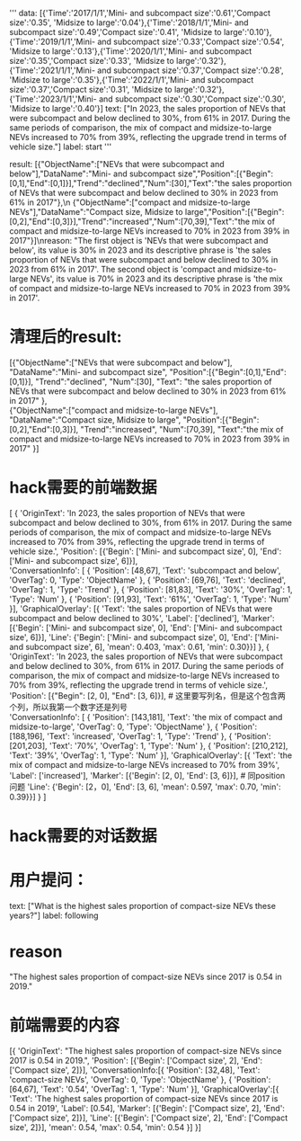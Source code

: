 '''
data: [{'Time':'2017/1/1','Mini- and subcompact size':'0.61','Compact size':'0.35', 'Midsize to large':'0.04'},{'Time':'2018/1/1','Mini- and subcompact size':'0.49','Compact size':'0.41', 'Midsize to large':'0.10'},{'Time':'2019/1/1','Mini- and subcompact size':'0.33','Compact size':'0.54', 'Midsize to large':'0.13'},{'Time':'2020/1/1','Mini- and subcompact size':'0.35','Compact size':'0.33', 'Midsize to large':'0.32'},{'Time':'2021/1/1','Mini- and subcompact size':'0.37','Compact size':'0.28', 'Midsize to large':'0.35'},{'Time':'2022/1/1','Mini- and subcompact size':'0.37','Compact size':'0.31', 'Midsize to large':'0.32'},{'Time':'2023/1/1','Mini- and subcompact size':'0.30','Compact size':'0.30', 'Midsize to large':'0.40'}]
text: ["In 2023, the sales proportion of NEVs that were subcompact and below declined to 30%, from 61% in 2017. During the same periods of comparison, the mix of compact and midsize-to-large NEVs increased to 70% from 39%, reflecting the upgrade trend in terms of vehicle size."]
label: start
'''

result: [{\"ObjectName\":[\"NEVs that were subcompact and below\"],\"DataName\":\"Mini- and subcompact size\",\"Position\":[{\"Begin\":[0,1],\"End\":[0,1]}],\"Trend\":\"declined\",\"Num\":[30],\"Text\":\"the sales proportion of NEVs that were subcompact and below declined to 30% in 2023 from 61% in 2017\"},\n        {\"ObjectName\":[\"compact and midsize-to-large NEVs\"],\"DataName\":\"Compact size, Midsize to large\",\"Position\":[{\"Begin\":[0,2],\"End\":[0,3]}],\"Trend\":\"increased\",\"Num\":[70,39],\"Text\":\"the mix of compact and midsize-to-large NEVs increased to 70% in 2023 from 39% in 2017\"}]\nreason: \"The first object is 'NEVs that were subcompact and below', its value is 30% in 2023 and its descriptive phrase is 'the sales proportion of NEVs that were subcompact and below declined to 30% in 2023 from 61% in 2017'. The second object is 'compact and midsize-to-large NEVs', its value is 70% in 2023 and its descriptive phrase is 'the mix of compact and midsize-to-large NEVs increased to 70% in 2023 from 39% in 2017'.


# 清理后的result:
[{"ObjectName":["NEVs that were subcompact and below"],
    "DataName":"Mini- and subcompact size",
    "Position":[{"Begin":[0,1],"End":[0,1]}],
    "Trend":"declined",
    "Num":[30],
    "Text": "the sales proportion of NEVs that were subcompact and below declined to 30% in 2023 from 61% in 2017"
},        
{"ObjectName":["compact and midsize-to-large NEVs"],
    "DataName":"Compact size, Midsize to large",
    "Position":[{"Begin":[0,2],"End\":[0,3]}],
    "Trend":"increased",
    "Num":[70,39],
    "Text":"the mix of compact and midsize-to-large NEVs increased to 70% in 2023 from 39% in 2017"
}]

# hack需要的前端数据
[
    {
        'OriginText': 'In 2023, the sales proportion of NEVs that were subcompact and below declined to 30%, from 61% in 2017. During the same periods of comparison, the mix of compact and midsize-to-large NEVs increased to 70% from 39%, reflecting the upgrade trend in terms of vehicle size.',
        'Position': [{'Begin': ['Mini- and subcompact size', 0], 'End': ['Mini- and subcompact size', 6]}],  
        'ConversationInfo': [
            {
                'Position': [48,67], 
                'Text': 'subcompact and below', 
                'OverTag': 0, 
                'Type': 'ObjectName'
            },
            {
                'Position': [69,76], 
                'Text': 'declined', 
                'OverTag': 1, 
                'Type': 'Trend'
            },
            {
                'Position': [81,83], 
                'Text': '30%', 
                'OverTag': 1, 
                'Type': 'Num'
            },
            {
                'Position': [91,93], 
                'Text': '61%', 
                'OverTag': 1, 
                'Type': 'Num'
            }],
        'GraphicalOverlay': 
        [{
            'Text': 'the sales proportion of NEVs that were subcompact and below declined to 30%', 
            'Label': ['declined'], 
            'Marker': [{'Begin': ['Mini- and subcompact size', 0], 'End': ['Mini- and subcompact size', 6]}], 
            'Line': {'Begin': ['Mini- and subcompact size', 0], 'End': ['Mini- and subcompact size', 6], 'mean': 0.403, 'max': 0.61, 'min': 0.30}}]
    },
    {
        'OriginText': 'In 2023, the sales proportion of NEVs that were subcompact and below declined to 30%, from 61% in 2017. During the same periods of comparison, the mix of compact and midsize-to-large NEVs increased to 70% from 39%, reflecting the upgrade trend in terms of vehicle size.',
        'Position': [{"Begin": [2, 0], "End": [3, 6]}], # 这里要写列名，但是这个包含两个列，所以我第一个数字还是列号  
        'ConversationInfo': [
            {
                'Position': [143,181], 
                'Text': 'the mix of compact and midsize-to-large', 
                'OverTag': 0, 
                'Type': 'ObjectName'
            },
            {
                'Position': [188,196], 
                'Text': 'increased', 
                'OverTag': 1, 
                'Type': 'Trend'
            },
            {
                'Position': [201,203], 
                'Text': '70%', 
                'OverTag': 1, 
                'Type': 'Num'
            },
            {
                'Position': [210,212], 
                'Text': '39%', 
                'OverTag': 1, 
                'Type': 'Num'
            }],
        'GraphicalOverlay': 
        [{
            'Text': 'the mix of compact and midsize-to-large NEVs increased to 70% from 39%', 
            'Label': ['increased'], 
            'Marker': [{'Begin': [2, 0], 'End': [3, 6]}], # 同position问题
            'Line': {'Begin': [2，0], 'End': [3, 6], 'mean': 0.597, 'max': 0.70, 'min': 0.39}}]
    }
]


# hack需要的对话数据
# 用户提问：
text: ["What is the highest sales proportion of compact-size NEVs these years?"]
label: following

# reason
"The highest sales proportion of compact-size NEVs since 2017 is 0.54 in 2019."
# 前端需要的内容
[{
    'OriginText': "The highest sales proportion of compact-size NEVs since 2017 is 0.54 in 2019.",
    'Position': [{'Begin': ['Compact size', 2], 'End': ['Compact size', 2]}],
    'ConversationInfo:[{
        'Position': [32,48],
        'Text': 'compact-size NEVs',
        'OverTag': 0,
        'Type': 'ObjectName'
    },
    {
        'Position': [64,67],
        'Text': '0.54',
        'OverTag': 1,
        'Type': 'Num'
    }],
    'GraphicalOverlay':[{
        'Text': 'The highest sales proportion of compact-size NEVs since 2017 is 0.54 in 2019',
        'Label': [0.54],
        'Marker': [{'Begin': ['Compact size', 2], 'End': ['Compact size', 2]}],
        'Line': [{'Begin': ['Compact size', 2], 'End': ['Compact size', 2]}],
        'mean': 0.54,
        'max': 0.54,
        'min': 0.54
    }]
}]





